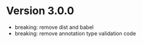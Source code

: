 Version 3.0.0
=============
* breaking: remove dist and babel
* breaking: remove annotation type validation code
